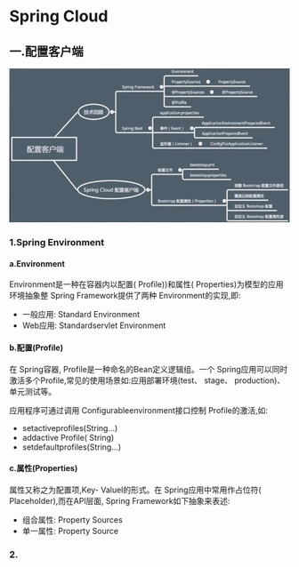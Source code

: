  # Spring Cloud

## 一.配置客户端

![1571121695710](1571121695710.png)

### 1.Spring Environment

#### a.Environment

Environment是一种在容器内以配置( Profile))和属性( Properties)为模型的应用环境抽象整
Spring Framework提供了两种 Environment的实现,即:

- 一般应用: Standard Environment
- Web应用: Standardservlet Environment

#### b.配置(Profile)

在 Spring容器, Profile是一种命名的Bean定义逻辑组。一个 Spring应用可以同时激活多个Profile,常见的使用场景如:应用部署环境(test、 stage、 production)、单元测试等。

应用程序可通过调用 Configurableenvironment接口控制 Profile的激活,如:

- setactiveprofiles(String...)   
- addactive Profile( String)
- setdefaultprofiles(String...)

#### c.属性(Properties)

属性又称之为配置项,Key- Valuel的形式。在 Spring应用中常用作占位符( Placeholder),而在APl层面, Spring Framework如下抽象来表述:

- 组合属性: Property Sources
- 单一属性: Property Source

### 2.  



















































